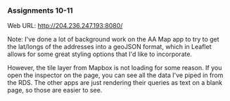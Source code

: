 ### Assignments 10-11

Web URL: <a>http://204.236.247.193:8080/</a>

Note: I've done a lot of background work on the AA Map app to try to get the lat/longs of the addresses into a geoJSON format, which in Leaflet allows for some great styling options that I'd like to incorporate. 

However, the tile layer from Mapbox is not loading for some reason. If you open the inspector on the page, you can see all the data I've piped in from the RDS. The other apps are just rendering their queries as text on a blank page, so those are easier to see. 
